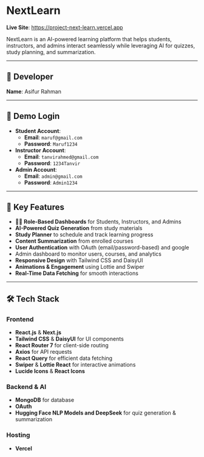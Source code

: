 # NextLearn

**Live Site**: https://project-next-learn.vercel.app

NextLearn is an AI-powered learning platform that helps students, instructors, and admins interact seamlessly while leveraging AI for quizzes, study planning, and summarization.

---

## 👤 Developer

**Name**: Asifur Rahman

---

## 🔐 Demo Login

- **Student Account**:  
  - **Email**: `maruf@gmail.com`
  - **Password**: `Maruf1234`  
- **Instructor Account**:  
  - **Email**: `tanvirahmed@gmail.com`  
  - **Password**: `1234Tanvir`  
- **Admin Account**:  
  - **Email**: `admin@gmail.com`  
  - **Password**: `Admin1234`  

---

## 🚀 Key Features

- 👩‍🎓 **Role-Based Dashboards** for Students, Instructors, and Admins  
- **AI-Powered Quiz Generation** from study materials  
- **Study Planner** to schedule and track learning progress  
- **Content Summarization** from enrolled courses  
- **User Authentication** with OAuth (email/password-based) and google    
- Admin dashboard to monitor users, courses, and analytics  
- **Responsive Design** with Tailwind CSS and DaisyUI  
- **Animations & Engagement** using Lottie and Swiper  
- **Real-Time Data Fetching** for smooth interactions  

---

## 🛠 Tech Stack

### Frontend

- **React.js** & **Next.js**  
- **Tailwind CSS** & **DaisyUI** for UI components  
- **React Router 7** for client-side routing  
- **Axios** for API requests  
- **React Query** for efficient data fetching  
- **Swiper** & **Lottie React** for interactive animations  
- **Lucide Icons** & **React Icons**  

### Backend & AI
 
- **MongoDB** for database  
- **OAuth**  
- **Hugging Face NLP Models and DeepSeek** for quiz generation & summarization  

### Hosting

- **Vercel**





